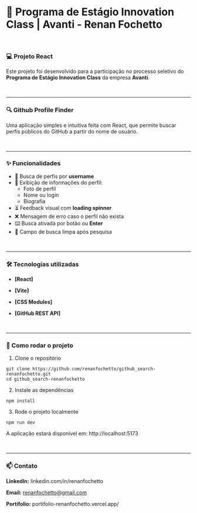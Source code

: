 # 🎯 Programa de Estágio Innovation Class | Avanti - Renan Fochetto

<br>

### 💻 Projeto React

Este projeto foi desenvolvido para a participação no processo seletivo do **Programa de Estágio Innovation Class** da empresa **Avanti**.

<br>

---

### 🔍 Github Profile Finder

Uma aplicação simples e intuitiva feita com React, que permite buscar perfis públicos do GitHub a partir do nome de usuário.

<br>

---

### ✨ Funcionalidades

- 🔎 Busca de perfis por **username**
- 📄 Exibição de informações do perfil:
    - Foto de perfil
    - Nome ou login
    - Biografia
- ⏳ Feedback visual com **loading spinner**
- ❌ Mensagem de erro caso o perfil não exista
- ⌨️ Busca ativada por botão ou **Enter**
- 🧼 Campo de busca limpa após pesquisa

<br>

---

### 🛠️ Tecnologias utilizadas

- **[React]**
  
- **[Vite]**
  
- **[CSS Modules]**
  
- **[GitHub REST API]**

<br>

---

### 🚀 Como rodar o projeto

1. Clone o repositório

```
git clone https://github.com/renanfochetto/github_search-renanfochetto.git
cd github_search-renanfochetto
```

2. Instale as dependências

```
npm install
```

3. Rode o projeto localmente
    
```
npm run dev
```

A aplicação estará disponível em: http://localhost:5173

<br>

---

### 📫 Contato

**LinkedIn:** linkedin.com/in/renanfochetto

**Email:** renanfochetto@gmail.com

**Portifolio:** portifolio-renanfochetto.vercel.app/
